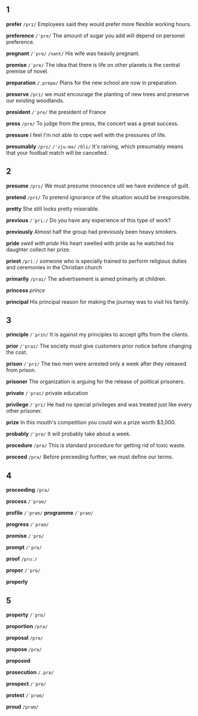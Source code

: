 ## 1
**prefer** 
`/prɪ/`
Employees said they would prefer more flexible working hours.

**preference** 
`/ˈpre/`
The amount of sugar you add will depend on personel preference.

**pregnant** 
`/ˈpre/` `/nənt/`
His wife was heavily pregnant.

**premise** 
`/ˈpre/`
The idea that there is life on other planets is the central premise of novel.

**preparation** 
`/ˌprepə/`
Plans for the new school are now in preparation.

**preserve** 
`/prɪ/`
we must encourage the planting of new trees and preserve our existing woodlands.

**president** 
`/ˈpre/`
the president of France

**press** 
`/pre/`
To judge from the press, the concert was a great success.

**pressure** 
I feel I'm not able to cope well with the pressures of life.

**presumably** 
`/prɪ/` `/ˈzjuːmə/` `/bli/`
It's raining, which presumably means that your football match will be cancelled.

## 2
**presume** 
`/prɪ/`
We must presume innocence util we have evidence of guilt.

**pretend** 
`/prɪ/`
To pretend ignorance of the situation would be irresponsible.

**pretty** 
She still looks pretty miserable.

**previous** 
`/ˈpriː/`
Do you have any experience of this type of work?

**previously** 
Almost half the group had previously been heavy smokers.

**pride** 
*swell with pride*
His heart swelled with pride as he watched his daughter collect her prize.

**priest** 
`/priː/`
someone who is specially trained to perform religious duties and ceremonies in the Christian church

**primarily** 
`/praɪ/`
The advertisement is aimed primarily at children.

**princess** 
*prince*

**principal** 
His principal reason for making the journey was to visit his family.

## 3
**principle** 
`/ˈprɪn/`
It is against my principles to accept gifts from the clients.

**prior** 
`/ˈpraɪ/`
The society must give customers prior notice before changing the cost.

**prison** 
`/ˈprɪ/`
The two men were arrested only a week after they released from prison.

**prisoner** 
The organization is arguing for the release of political prisoners.

**private** 
`/ˈpraɪ/`
private education

**privilege** 
`/ˈprɪ/`
He had no special privileges and was treated just like every other prisoner.

**prize** 
In this mouth's competition you could win a prize worth $3,000.

**probably** 
`/ˈprɒ/`
It will probably take about a week.

**procedure** 
`/prə/`
This is standard procedure for getting rid of toxic waste.

**proceed** 
`/prə/`
Before preceeding further, we must define our terms.

## 4
**proceeding** 
`/prə/`

**process** 
`/ˈprəʊ/`

**profile** 
`/ˈprəʊ/`
**programme** 
`/ˈprəʊ/`

**progress** 
`/ˈprəʊ/`

**promise** 
`/ˈprɒ/`

**prompt** 
`/ˈprɒ/`

**proof** 
`/pruː/`

**proper** 
`/ˈprɒ/`

**properly** 

## 5
**property** 
`/ˈprɒ/`

**proportion** 
`/prə/`

**proposal** 
`/prə/`

**propose** 
`/prə/`

**proposed** 

**prosecution** 
`/ˌprɒ/`

**prospect** 
`/ˈprɒ/`

**protest** 
`/ˈprəʊ/`

**proud** 
`/praʊ/`